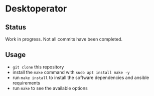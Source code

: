 # Desktoperator

## Status

Work in progress. Not all commits have been completed.

## Usage

* `git clone` this repository
* install the `make` command with `sudo apt install make -y`
* run `make install` to install the software dependencies and ansible requirements
* run `make` to see the available options
